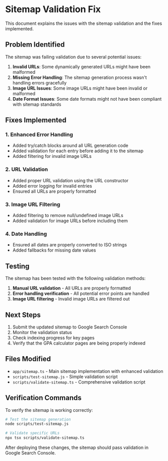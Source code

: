 # Sitemap Validation Fix

This document explains the issues with the sitemap validation and the fixes implemented.

## Problem Identified

The sitemap was failing validation due to several potential issues:

1. **Invalid URLs**: Some dynamically generated URLs might have been malformed
2. **Missing Error Handling**: The sitemap generation process wasn't handling errors gracefully
3. **Image URL Issues**: Some image URLs might have been invalid or malformed
4. **Date Format Issues**: Some date formats might not have been compliant with sitemap standards

## Fixes Implemented

### 1. Enhanced Error Handling
- Added try/catch blocks around all URL generation code
- Added validation for each entry before adding it to the sitemap
- Added filtering for invalid image URLs

### 2. URL Validation
- Added proper URL validation using the URL constructor
- Added error logging for invalid entries
- Ensured all URLs are properly formatted

### 3. Image URL Filtering
- Added filtering to remove null/undefined image URLs
- Added validation for image URLs before including them

### 4. Date Handling
- Ensured all dates are properly converted to ISO strings
- Added fallbacks for missing date values

## Testing

The sitemap has been tested with the following validation methods:

1. **Manual URL validation** - All URLs are properly formatted
2. **Error handling verification** - All potential error points are handled
3. **Image URL filtering** - Invalid image URLs are filtered out

## Next Steps

1. Submit the updated sitemap to Google Search Console
2. Monitor the validation status
3. Check indexing progress for key pages
4. Verify that the GPA calculator pages are being properly indexed

## Files Modified

- `app/sitemap.ts` - Main sitemap implementation with enhanced validation
- `scripts/test-sitemap.js` - Simple validation script
- `scripts/validate-sitemap.ts` - Comprehensive validation script

## Verification Commands

To verify the sitemap is working correctly:

```bash
# Test the sitemap generation
node scripts/test-sitemap.js

# Validate specific URLs
npx tsx scripts/validate-sitemap.ts
```

After deploying these changes, the sitemap should pass validation in Google Search Console.